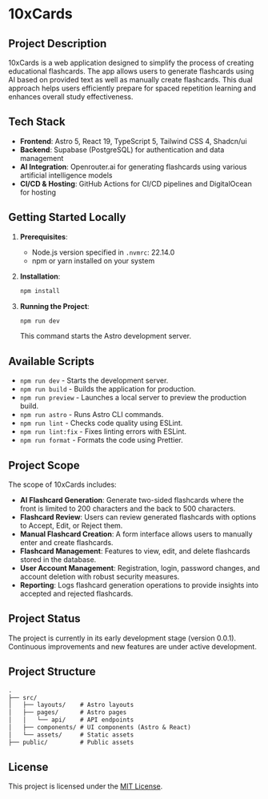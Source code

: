 # 10xCards

## Project Description

10xCards is a web application designed to simplify the process of creating educational flashcards. The app allows users to generate flashcards using AI based on provided text as well as manually create flashcards. This dual approach helps users efficiently prepare for spaced repetition learning and enhances overall study effectiveness.

## Tech Stack

- **Frontend**: Astro 5, React 19, TypeScript 5, Tailwind CSS 4, Shadcn/ui
- **Backend**: Supabase (PostgreSQL) for authentication and data management
- **AI Integration**: Openrouter.ai for generating flashcards using various artificial intelligence models
- **CI/CD & Hosting**: GitHub Actions for CI/CD pipelines and DigitalOcean for hosting

## Getting Started Locally

1. **Prerequisites**:
   - Node.js version specified in `.nvmrc`: 22.14.0
   - npm or yarn installed on your system

2. **Installation**:
   ```bash
   npm install
   ```

3. **Running the Project**:
   ```bash
   npm run dev
   ```
   This command starts the Astro development server.

## Available Scripts

- `npm run dev` - Starts the development server.
- `npm run build` - Builds the application for production.
- `npm run preview` - Launches a local server to preview the production build.
- `npm run astro` - Runs Astro CLI commands.
- `npm run lint` - Checks code quality using ESLint.
- `npm run lint:fix` - Fixes linting errors with ESLint.
- `npm run format` - Formats the code using Prettier.

## Project Scope

The scope of 10xCards includes:

- **AI Flashcard Generation**: Generate two-sided flashcards where the front is limited to 200 characters and the back to 500 characters.
- **Flashcard Review**: Users can review generated flashcards with options to Accept, Edit, or Reject them.
- **Manual Flashcard Creation**: A form interface allows users to manually enter and create flashcards.
- **Flashcard Management**: Features to view, edit, and delete flashcards stored in the database.
- **User Account Management**: Registration, login, password changes, and account deletion with robust security measures.
- **Reporting**: Logs flashcard generation operations to provide insights into accepted and rejected flashcards.

## Project Status

The project is currently in its early development stage (version 0.0.1). Continuous improvements and new features are under active development.

## Project Structure

```md
.
├── src/
│   ├── layouts/    # Astro layouts
│   ├── pages/      # Astro pages
│   │   └── api/    # API endpoints
│   ├── components/ # UI components (Astro & React)
│   └── assets/     # Static assets
├── public/         # Public assets
``` 

## License

This project is licensed under the [MIT License](LICENSE). 